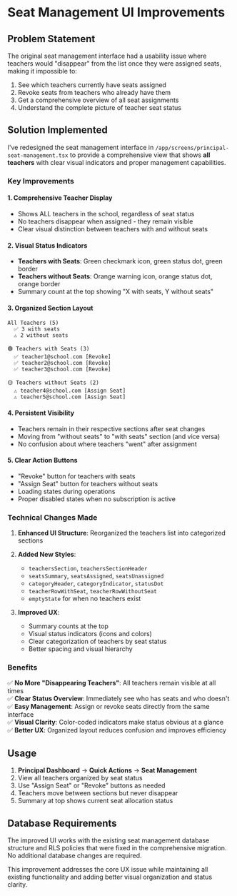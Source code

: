 # Seat Management UI Improvements

## Problem Statement

The original seat management interface had a usability issue where teachers would "disappear" from the list once they were assigned seats, making it impossible to:

1. See which teachers currently have seats assigned
2. Revoke seats from teachers who already have them  
3. Get a comprehensive overview of all seat assignments
4. Understand the complete picture of teacher seat status

## Solution Implemented

I've redesigned the seat management interface in `/app/screens/principal-seat-management.tsx` to provide a comprehensive view that shows **all teachers** with clear visual indicators and proper management capabilities.

### Key Improvements

#### 1. **Comprehensive Teacher Display**
- Shows ALL teachers in the school, regardless of seat status
- No teachers disappear when assigned - they remain visible
- Clear visual distinction between teachers with and without seats

#### 2. **Visual Status Indicators**
- **Teachers with Seats**: Green checkmark icon, green status dot, green border
- **Teachers without Seats**: Orange warning icon, orange status dot, orange border
- Summary count at the top showing "X with seats, Y without seats"

#### 3. **Organized Section Layout**
```
All Teachers (5)
  ✅ 3 with seats
  ⚠️ 2 without seats

🟢 Teachers with Seats (3)
  ✅ teacher1@school.com [Revoke]
  ✅ teacher2@school.com [Revoke]  
  ✅ teacher3@school.com [Revoke]

🟡 Teachers without Seats (2)
  ⚠️ teacher4@school.com [Assign Seat]
  ⚠️ teacher5@school.com [Assign Seat]
```

#### 4. **Persistent Visibility**
- Teachers remain in their respective sections after seat changes
- Moving from "without seats" to "with seats" section (and vice versa)
- No confusion about where teachers "went" after assignment

#### 5. **Clear Action Buttons**
- "Revoke" button for teachers with seats
- "Assign Seat" button for teachers without seats
- Loading states during operations
- Proper disabled states when no subscription is active

### Technical Changes Made

1. **Enhanced UI Structure**: Reorganized the teachers list into categorized sections
2. **Added New Styles**: 
   - `teachersSection`, `teachersSectionHeader`
   - `seatsSummary`, `seatsAssigned`, `seatsUnassigned`  
   - `categoryHeader`, `categoryIndicator`, `statusDot`
   - `teacherRowWithSeat`, `teacherRowWithoutSeat`
   - `emptyState` for when no teachers exist

3. **Improved UX**: 
   - Summary counts at the top
   - Visual status indicators (icons and colors)
   - Clear categorization of teachers by seat status
   - Better spacing and visual hierarchy

### Benefits

✅ **No More "Disappearing Teachers"**: All teachers remain visible at all times  
✅ **Clear Status Overview**: Immediately see who has seats and who doesn't  
✅ **Easy Management**: Assign or revoke seats directly from the same interface  
✅ **Visual Clarity**: Color-coded indicators make status obvious at a glance  
✅ **Better UX**: Organized layout reduces confusion and improves efficiency  

## Usage

1. **Principal Dashboard** → **Quick Actions** → **Seat Management**
2. View all teachers organized by seat status
3. Use "Assign Seat" or "Revoke" buttons as needed
4. Teachers move between sections but never disappear
5. Summary at top shows current seat allocation status

## Database Requirements

The improved UI works with the existing seat management database structure and RLS policies that were fixed in the comprehensive migration. No additional database changes are required.

This improvement addresses the core UX issue while maintaining all existing functionality and adding better visual organization and status clarity.